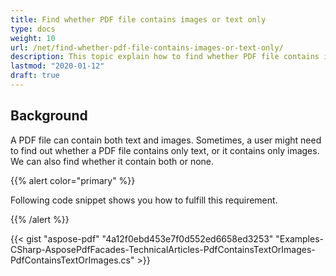 ```yaml
---
title: Find whether PDF file contains images or text only
type: docs
weight: 10
url: /net/find-whether-pdf-file-contains-images-or-text-only/
description: This topic explain how to find whether PDF file contains images or text only with PdfExtractor Class.
lastmod: "2020-01-12"
draft: true
---
```


## Background

A PDF file can contain both text and images. Sometimes, a user might need to find out whether a PDF file contains only text, or it contains only images. We can also find whether it contain both or none.

{{% alert color="primary" %}} 

Following code snippet shows you how to fulfill this requirement.

{{% /alert %}} 

{{< gist "aspose-pdf" "4a12f0ebd453e7f0d552ed6658ed3253" "Examples-CSharp-AsposePdfFacades-TechnicalArticles-PdfContainsTextOrImages-PdfContainsTextOrImages.cs" >}}
